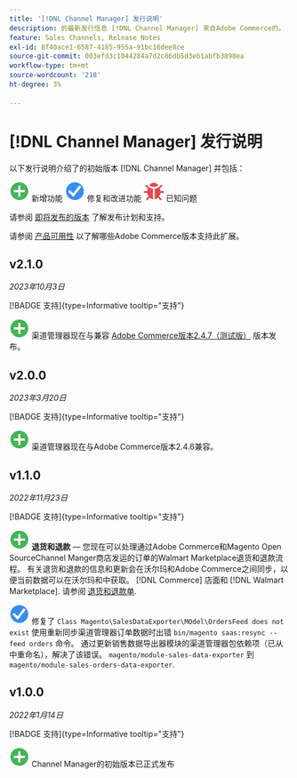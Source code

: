 ```yaml
---
title: '[!DNL Channel Manager] 发行说明'
description: 的最新发行信息 [!DNL Channel Manager] 来自Adobe Commerce的。
feature: Sales Channels, Release Notes
exl-id: 8f40ace1-6587-4185-955a-91bc16dee8ce
source-git-commit: 003efd3c1044284a7d2c86db5d3eb1abfb3898ea
workflow-type: tm+mt
source-wordcount: '218'
ht-degree: 3%

---
```


# [!DNL Channel Manager] 发行说明

以下发行说明介绍了的初始版本 [!DNL Channel Manager] 并包括：

![新建](../assets/new.svg) 新增功能
![修复的问题](../assets/fix.svg) 修复和改进功能
![已知问题](../assets/bug.svg) 已知问题

请参阅 [即将发布的版本](https://experienceleague.adobe.com/docs/commerce-operations/release/planning/schedule.html) 了解发布计划和支持。

请参阅 [产品可用性](https://experienceleague.adobe.com/docs/commerce-operations/release/product-availability.html) 以了解哪些Adobe Commerce版本支持此扩展。

## v2.1.0

*2023年10月3日*

[!BADGE 支持]{type=Informative tooltip="支持"}

![新建](../assets/new.svg) 渠道管理器现在与兼容 [Adobe Commerce版本2.4.7（测试版）](https://experienceleague.adobe.com/docs/commerce-operations/release/beta.html) 版本发布。

## v2.0.0

*2023年3月20日*

[!BADGE 支持]{type=Informative tooltip="支持"}

![新建](../assets/new.svg)<!--CHAN-5893--> 渠道管理器现在与Adobe Commerce版本2.4.6兼容。

## v1.1.0

*2022年11月23日*

[!BADGE 支持]{type=Informative tooltip="支持"}

![新建](../assets/new.svg)<!--CHAN-5204--> **退货和退款** — 您现在可以处理通过Adobe Commerce和Magento Open SourceChannel Manger商店发运的订单的Walmart Marketplace退货和退款流程。 有关退货和退款的信息和更新会在沃尔玛和Adobe Commerce之间同步，以便当前数据可以在沃尔玛和中获取。 [!DNL Commerce] 店面和 [!DNL Walmart Marketplace]. 请参阅 [退货和退款单](return-refund-orders.md).

![固定](../assets/fix.svg)<!--CHAN-5661--> 修复了 `Class Magento\SalesDataExporter\MOdel\OrdersFeed does not exist` 使用重新同步渠道管理器订单数据时出错 `bin/magento saas:resync --feed orders` 命令。 通过更新销售数据导出器模块的渠道管理器包依赖项（已从中重命名），解决了该错误。 `magento/module-sales-data-exporter` 到 `magento/module-sales-orders-data-exporter`.

## v1.0.0

*2022年1月14日*

[!BADGE 支持]{type=Informative tooltip="支持"}

![新建](../assets/new.svg) Channel Manager的初始版本已正式发布

